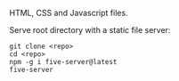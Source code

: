 HTML, CSS and Javascript files.

Serve root directory with a static file server:

```
git clone <repo>
cd <repo>
npm -g i five-server@latest
five-server
```
